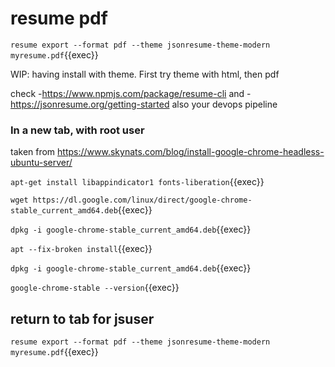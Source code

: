 # resume pdf



`resume export --format pdf --theme jsonresume-theme-modern  myresume.pdf`{{exec}}

WIP: having install with theme. First try theme with html, then pdf

check -https://www.npmjs.com/package/resume-cli
and -https://jsonresume.org/getting-started
also your devops pipeline

### In a new tab, with root user

taken from https://www.skynats.com/blog/install-google-chrome-headless-ubuntu-server/

`apt-get install libappindicator1 fonts-liberation`{{exec}}

`wget https://dl.google.com/linux/direct/google-chrome-stable_current_amd64.deb`{{exec}}

`dpkg -i google-chrome-stable_current_amd64.deb`{{exec}}

`apt --fix-broken install`{{exec}}

`dpkg -i google-chrome-stable_current_amd64.deb`{{exec}}

`google-chrome-stable --version`{{exec}}

## return to tab for jsuser

`resume export --format pdf --theme jsonresume-theme-modern  myresume.pdf`{{exec}}
